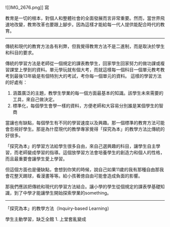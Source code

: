 ![[IMG_2676.png]]
寫

教育是一切的根本，對個人和整體社會的全面發展而言非常重要。然而，當世界飛速地改變，教育改革也要跟上腳步。因為這樣才能給每一代人提供能配合時代的教育。<hr>
傳統和現代的教育方法各有利弊，但我覺得教育方法不是二進制，而是取決於學生和科目的要求。

傳統的學習方法是老師從一個規定的課表教學生，回家學生回家努力的做功課或複習課堂上學到的資料。單元學玩就有個大考，而就這樣每一個科目一個單元教考教考到最後13年級是有個特別大的考試，考你每一個單元的資料。
這樣的學習方法的好處有：
1. 涵蓋廣泛的主題，教學生學業的每一個方面最基本的知識。該學生未來需要的工具，來自己做決定。
2. 標準化，每個學生會學一樣的資料，方便老師和大容易分別誰是某個學生的智商

當讓也有缺點，每個學生有不同的學習速度以及興趣。那一個標準的教育方法可能會忽視好學生。那是為什麼現代的教學專家覺得「探究為本」的教學方法比傳統的好很多。

「探究為本」的學習方法給學生很多自由，來自己選興趣的科目，讓學生自主學習，而老師變成學習的指導。這個放學習方法會培養學生的創造力和個人的性格，而且最重要會讓學生愛上學習。

但這個方面也是優缺點，會想到你笑的時候，說自己如果11歲的我有那種自由那我會花整天踢球，看漫畫等等。給小孩著傯自由可能會造成負面的影響。

那我們應該把傳統和現代的學習方法結合。讓小學的學生從個規定的課表學基礎知識，到了中學才能讓學生開始探索學業的something。


<hr>
「探究為本」的教學方法（Inquiry-based Learning）

學生主動學習，缺乏全館
	1. 上堂套亂變成
